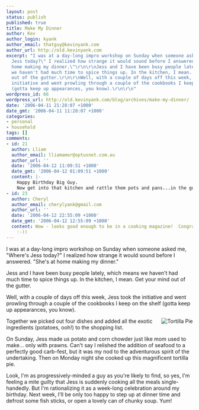 ```yaml
---
layout: post
status: publish
published: true
title: Make My Dinner
author: Kev
author_login: kyank
author_email: thatguy@kevinyank.com
author_url: http://old.kevinyank.com
excerpt: "I was at a day-long impro workshop on Sunday when someone asked me, \"Where's
  Jess today?\" I realized how strange it would sound before I answered. \"She's at
  home making my dinner.\"\r\n\r\nJess and I have been busy people lately, which means
  we haven't had much time to spice things up. In the kitchen, I mean. Get your mind
  out of the gutter.\r\n\r\nWell, with a couple of days off this week, Jess took the
  initiative and went prowling through a couple of the cookbooks I keep on the shelf
  (gotta keep up appearances, you know).\r\n\r\n"
wordpress_id: 66
wordpress_url: http://old.kevinyank.com/blog/archives/make-my-dinner/
date: '2006-04-11 21:28:07 +1000'
date_gmt: '2006-04-11 11:28:07 +1000'
categories:
- personal
- household
tags: []
comments:
- id: 21
  author: Lliam
  author_email: lliamamor@optusnet.com.au
  author_url: ''
  date: '2006-04-12 11:09:51 +1000'
  date_gmt: '2006-04-12 01:09:51 +1000'
  content: |-
    Happy Birthday Big Guy.
    Now get into that kitchen and rattle them pots and pans...in the gutter.
- id: 23
  author: Cheryl
  author_email: cherylyank@gmail.com
  author_url: ''
  date: '2006-04-12 22:55:09 +1000'
  date_gmt: '2006-04-12 12:55:09 +1000'
  content: Wow - looks good enough to be in a cooking magazine!  Congrats to Jess
    :-))
---
```

<p>I was at a day-long impro workshop on Sunday when someone asked me, "Where's Jess today?" I realized how strange it would sound before I answered. "She's at home making my dinner."</p>
<p>Jess and I have been busy people lately, which means we haven't had much time to spice things up. In the kitchen, I mean. Get your mind out of the gutter.</p>
<p>Well, with a couple of days off this week, Jess took the initiative and went prowling through a couple of the cookbooks I keep on the shelf (gotta keep up appearances, you know).</p>
<p><a id="more"></a><a id="more-66"></a> <img align="right" title="Tortilla Pie" id="image65" alt="Tortilla Pie" src="http://old.kevinyank.com/blog/wp-content/uploads/2006/04/makemydinner.jpg" />Together we picked out four dishes and added all the exotic ingredients (potatoes, ooh!) to the shopping list.</p>
<p>On Sunday, Jess made us potato and corn chowder just like mom used to make... only with prawns. Can't say I relished the addition of seafood to a perfectly good carb-fest, but it was my nod to the adventurous spirit of the undertaking. Then on Monday night she cooked up this magnificent tortilla pie.</p>
<p>Look, I'm as progressively-minded a guy as you're likely to find, so yes, I'm feeling a mite guilty that Jess is suddenly cooking all the meals single-handedly. But I'm rationalizing it as a week-long celebration around  my birthday. Next week, I'll be only too happy to step up at dinner time and defrost some fish sticks, or open a lovely can of chunky soup. Yum!</p>
